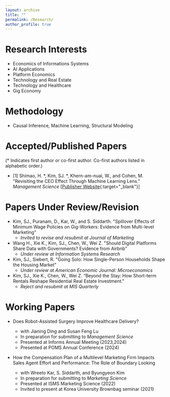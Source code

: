 ```yaml
---
layout: archive
title: ""
permalink: /Research/
author_profile: true
---
```




Research Interests 
======
* Economics of Informations Systems
* AI Applications
* Platform Economics
* Technology and Real Estate
* Technology and Healthcare
* Gig Economy

Methodology 
======
* Causal Inference, Machine Learning, Structural Modeling
  
Accepted/Published Papers
======
(* Indicates first author or co-first author. Co-first authors listed in alphabetic order.)
* [1]  Shimao, H. *, Kim, SJ. *, Khern-am-nuai, W., and Cohen, M. "Revisiting the CEO Effect Through Machine Learning Lens." _Management Science_
[[Publisher Website](https://pubsonline.informs.org/doi/full/10.1287/mnsc.2023.03625){:target="_blank"}]


Papers Under Review/Revision
======   
* Kim, SJ., Puranam, D., Kar, W., and S. Siddarth. "Spillover Effects of Minimum Wage Policies on Gig-Workers: Evidence from Multi-level Marketing"
   * _Invited to revise and resubmit at Journal of Marketing_ 
* Wang H., Xie K., Kim, SJ., Chen, W., Wei Z. "Should Digital Platforms Share Data with Governments? Evidence from Airbnb"
   * _Under review at Information Systems Research_ 
* Kim, SJ., Siebert, R. "Going Solo: How Single-Person Households Shape the Housing Market"
   * _Under review at American Economic Journal: Microeconomics_  
* Kim, SJ., Xie K., Chen, W., Wei Z. “Beyond the Stay: How Short-term Rentals Reshape Residential Real Estate Investment."
   * _Reject and resubmit at MIS Quarterly_
   
Working Papers
======      
* Does Robot-Assisted Surgery Improve Healthcare Delivery?
  * with Jianing Ding and Susan Feng Lu
  * In preparation for submitting to _Management Science_
  * Presented at Informs Annual Meeting (2023,2024)
  * Presented at POMS Annual Conference (2024)
     
* How the Compensation Plan of a Multilevel Marketing Firm Impacts Sales Agent Effort and Performance: The Role of Boundary Looking  
  * with Wreeto Kar, S. Siddarth, and Byungyeon Kim
  * In preparation for submitting to _Marketing Science_
  * Presented at ISMS Marketing Science (2022)
  * Invited to present at Korea University Brownbag seminar (2021)
